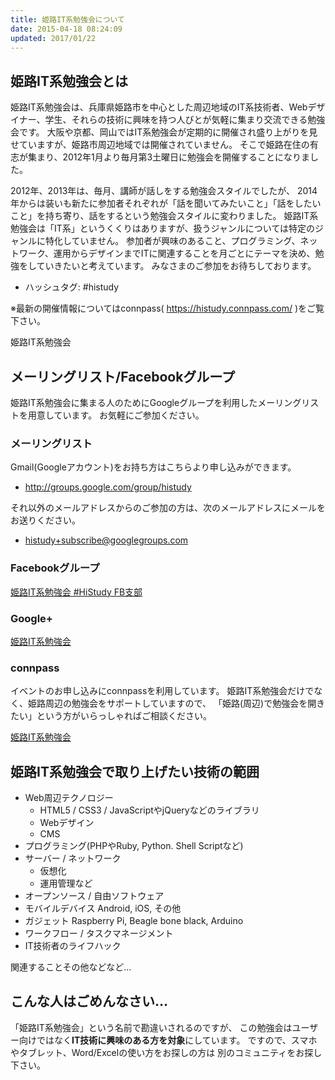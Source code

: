 ```yaml
---
title: 姫路IT系勉強会について
date: 2015-04-18 08:24:09
updated: 2017/01/22
---
```


姫路IT系勉強会とは
------------------

姫路IT系勉強会は、兵庫県姫路市を中心とした周辺地域のIT系技術者、Webデザイナー、学生、それらの技術に興味を持つ人びとが気軽に集まり交流できる勉強会です。
大阪や京都、岡山ではIT系勉強会が定期的に開催され盛り上がりを見せていますが、姫路市周辺地域では開催されていません。
そこで姫路在住の有志が集まり、2012年1月より毎月第3土曜日に勉強会を開催することになりました。

2012年、2013年は、毎月、講師が話しをする勉強会スタイルでしたが、
2014年からは装いも新たに参加者それぞれが「話を聞いてみたいこと」「話をしたいこと」を持ち寄り、話をするという勉強会スタイルに変わりました。
姫路IT系勉強会は「IT系」というくくりはありますが、扱うジャンルについては特定のジャンルに特化していません。 参加者が興味のあること、プログラミング、ネットワーク、運用からデザインまでITに関連することを月ごとにテーマを決め、勉強をしていきたいと考えています。
みなさまのご参加をお待ちしております。

-   ハッシュタグ: \#histudy

※最新の開催情報についてはconnpass( <https://histudy.connpass.com/> )をご覧下さい。

姫路IT系勉強会

メーリングリスト/Facebookグループ
---------------------------------

姫路IT系勉強会に集まる人のためにGoogleグループを利用したメーリングリストを用意しています。
お気軽にご参加ください。

### メーリングリスト

Gmail(Googleアカウント)をお持ち方はこちらより申し込みができます。

-   <http://groups.google.com/group/histudy>

それ以外のメールアドレスからのご参加の方は、次のメールアドレスにメールをお送りください。

-   histudy+subscribe@googlegroups.com

### Facebookグループ

[姫路IT系勉強会 #HiStudy FB支部](http://www.facebook.com/groups/301986313162703/)

### Google+

[姫路IT系勉強会](https://plus.google.com/communities/110336533733492102004?hl=ja)

### connpass

イベントのお申し込みにconnpassを利用しています。
姫路IT系勉強会だけでなく、姫路周辺の勉強会をサポートしていますので、
「姫路(周辺)で勉強会を開きたい」という方がいらっしゃればご相談ください。

[姫路IT系勉強会](https://histudy.connpass.com/)



姫路IT系勉強会で取り上げたい技術の範囲
--------------------------------------

-   Web周辺テクノロジー
    -   HTML5 / CSS3 / JavaScriptやjQueryなどのライブラリ
    -   Webデザイン
    -   CMS
-   プログラミング(PHPやRuby, Python. Shell Scriptなど)
-   サーバー / ネットワーク
    -   仮想化
    -   運用管理など
-   オープンソース / 自由ソフトウェア
-   モバイルデバイス Android, iOS, その他
-   ガジェット Raspberry Pi, Beagle bone black, Arduino
-   ワークフロー / タスクマネージメント
-   IT技術者のライフハック

関連することその他などなど…

こんな人はごめんなさい…
-----------------------

「姫路IT系勉強会」という名前で勘違いされるのですが、
この勉強会はユーザー向けではなく**IT技術に興味のある方を対象**にしています。
ですので、スマホやタブレット、Word/Excelの使い方をお探しの方は
別のコミュニティをお探し下さい。

​
